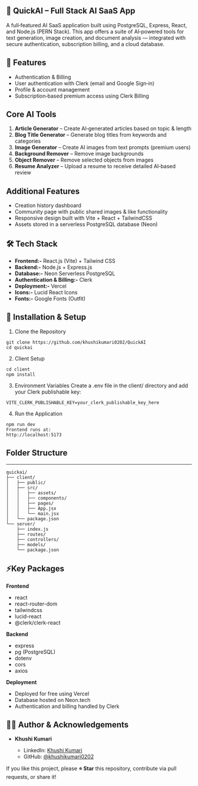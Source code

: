 ## 🌠 QuickAI – Full Stack AI SaaS App 

A full‑featured AI SaaS application built using PostgreSQL, Express, React, and Node.js (PERN Stack).
This app offers a suite of AI‑powered tools for text generation, image creation, and document analysis — integrated with secure authentication, subscription billing, and a cloud database.

## 🚀 Features
- Authentication & Billing
- User authentication with Clerk (email and Google Sign‑in)
- Profile & account management
- Subscription‑based premium access using Clerk Billing

## Core AI Tools
1. **Article Generator** – Create AI‑generated articles based on topic & length
2. **Blog Title Generator** – Generate blog titles from keywords and categories
3. **Image Generator** – Create AI images from text prompts (premium users)
4. **Background Remover** – Remove image backgrounds
5. **Object Remover** – Remove selected objects from images
6. **Resume Analyzer** – Upload a resume to receive detailed AI‑based review

 ## Additional Features
- Creation history dashboard
- Community page with public shared images & like functionality
- Responsive design built with Vite + React + TailwindCSS
- Assets stored in a serverless PostgreSQL database (Neon)

## 🛠️ Tech Stack
- **Frontend:-**	React.js (Vite) + Tailwind CSS
- **Backend:-**	Node.js + Express.js
- **Database:-**	Neon Serverless PostgreSQL
- **Authentication & Billing:-**	Clerk
- **Deployment:-**	Vercel
- **Icons:-**	Lucid React Icons
- **Fonts:-**	Google Fonts (Outfit)

## 🚀 Installation & Setup
1. Clone the Repository
```
git clone https://github.com/khushikumari0202/QuickAI
cd quickai
```
2. Client Setup
```
cd client
npm install
```
3. Environment Variables
Create a .env file in the client/ directory and add your Clerk publishable key:
```
VITE_CLERK_PUBLISHABLE_KEY=your_clerk_publishable_key_here
```

4. Run the Application
```
npm run dev
Frontend runs at:
http://localhost:5173
```

## Folder Structure
---
```
quickai/
├── client/
│   ├── public/
│   ├── src/
│   │   ├── assets/
│   │   ├── components/
│   │   ├── pages/
│   │   ├── App.jsx
│   │   └── main.jsx
│   └── package.json
└── server/
    ├── index.js
    ├── routes/
    ├── controllers/
    ├── models/
    └── package.json
```
## ⚡Key Packages

**Frontend**
- react
- react-router-dom
- tailwindcss
- lucid-react
- @clerk/clerk-react


**Backend**
- express
- pg (PostgreSQL)
- dotenv
- cors
- axios

**Deployment**
- Deployed for free using Vercel
- Database hosted on Neon.tech
- Authentication and billing handled by Clerk

## 🙋‍♀️ Author & Acknowledgements

* **Khushi Kumari**

  * LinkedIn: [Khushi Kumari](https://www.linkedin.com/in/khushi-kumari-582a02241/)
  * GitHub: [@khushikumari0202](https://github.com/khushikumari0202)

If you like this project, please **⭐ Star** this repository, contribute via pull requests, or share it!
